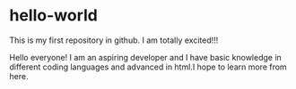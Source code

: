 # hello-world
This is my first repository in github. I am totally excited!!!

Hello everyone! I am an aspiring developer and I have basic knowledge in different coding languages and advanced in html.I hope to learn more from here.
